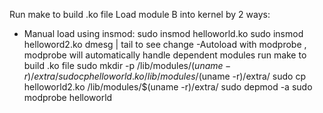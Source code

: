 Run make to build .ko file
Load module B into kernel by 2 ways:
- Manual load using insmod:
    sudo insmod helloworld.ko
    sudo insmod helloword2.ko
    dmesg | tail to see change 
-Autoload with modprobe , modprobe will automatically handle dependent modules
run make to build .ko file
    sudo mkdir -p /lib/modules/$(uname -r)/extra/
    sudo cp helloworld.ko /lib/modules/$(uname -r)/extra/
    sudo cp helloworld2.ko /lib/modules/$(uname -r)/extra/
    sudo depmod -a
    sudo modprobe helloworld

     
